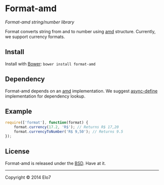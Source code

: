 # Format-amd

_Format-amd string/number library_

Format converts string from and to number using [amd](http://en.wikipedia.org/wiki/Asynchronous_module_definition) structure. Currently, we support currency formats.

## Install

Install with [Bower](http://bower.io): `bower install format-amd`

## Dependency

Format-amd depends on an [amd](http://en.wikipedia.org/wiki/Asynchronous_module_definition) implementation. We suggest [async-define](https://gist.github.com/sergiolopes/5778124) implementation for dependency lookup.

## Example

``` js
require(['format'], function(format) {
	format.currency(17.2, 'R$'); // Returns R$ 17,20
	format.currencyToNumber('R$ 9,50'); // Returns 9.5
});
```

## License

Format-amd is released under the [BSD](https://github.com/elo7/format-amd/blob/master/LICENSE). Have at it.

* * *

Copyright :copyright: 2014 Elo7
